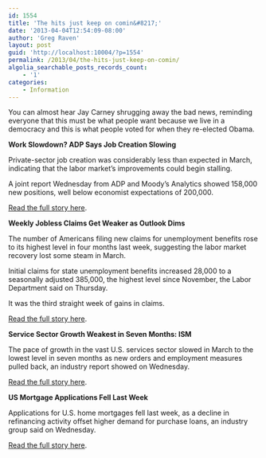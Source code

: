 ```yaml
---
id: 1554
title: 'The hits just keep on comin&#8217;'
date: '2013-04-04T12:54:09-08:00'
author: 'Greg Raven'
layout: post
guid: 'http://localhost:10004/?p=1554'
permalink: /2013/04/the-hits-just-keep-on-comin/
algolia_searchable_posts_records_count:
    - '1'
categories:
    - Information
---
```


You can almost hear Jay Carney shrugging away the bad news, reminding everyone that this must be what people want because we live in a democracy and this is what people voted for when they re-elected Obama.  
  
**Work Slowdown? ADP Says Job Creation Slowing**

Private-sector job creation was considerably less than expected in March, indicating that the labor market’s improvements could begin stalling.

A joint report Wednesday from ADP and Moody’s Analytics showed 158,000 new positions, well below economist expectations of 200,000.

[Read the full story here](http://www.cnbc.com/id/100612273).

**Weekly Jobless Claims Get Weaker as Outlook Dims**

The number of Americans filing new claims for unemployment benefits rose to its highest level in four months last week, suggesting the labor market recovery lost some steam in March.

Initial claims for state unemployment benefits increased 28,000 to a seasonally adjusted 385,000, the highest level since November, the Labor Department said on Thursday.

It was the third straight week of gains in claims.

[Read the full story here](http://www.cnbc.com/id/100615845).

**Service Sector Growth Weakest in Seven Months: ISM**

The pace of growth in the vast U.S. services sector slowed in March to the lowest level in seven months as new orders and employment measures pulled back, an industry report showed on Wednesday.

[Read the full story here](http://www.cnbc.com/id/100612463).

**US Mortgage Applications Fell Last Week**

Applications for U.S. home mortgages fell last week, as a decline in refinancing activity offset higher demand for purchase loans, an industry group said on Wednesday.

[Read the full story here](http://www.cnbc.com/id/100612223).